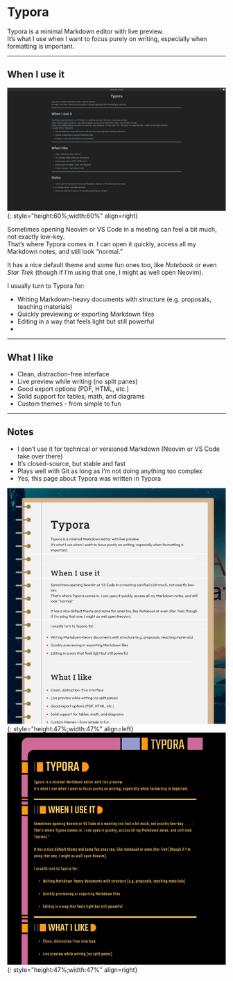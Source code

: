 # Typora

Typora is a minimal Markdown editor with live preview.  
It’s what I use when I want to focus purely on writing, especially when formatting is important.

---

## When I use it
![typora](../../../../assets/img/img_howiwork/technical/os/editors/typora.png){: style="height:60%;width:60%" align=right} 

Sometimes opening Neovim or VS Code in a meeting can feel a bit much, not exactly low-key.  
That’s where Typora comes in. I can open it quickly, access all my Markdown notes, and still look “normal.”

It has a nice default theme and some fun ones too, like *Notebook* or even *Star Trek* (though if I’m using that one, I might as well open Neovim).

I usually turn to Typora for:

- Writing Markdown-heavy documents with structure (e.g. proposals, teaching materials)
- Quickly previewing or exporting Markdown files
- Editing in a way that feels light but still powerful
- 

---

## What I like

- Clean, distraction-free interface
- Live preview while writing (no split panes)
- Good export options (PDF, HTML, etc.)
- Solid support for tables, math, and diagrams
- Custom themes - from simple to fun


---

## Notes

- I don’t use it for technical or versioned Markdown (Neovim or VS Code take over there)
- It’s closed-source, but stable and fast
- Plays well with Git as long as I’m not doing anything too complex
- Yes, this page about Typora was written in Typora

![type](../../../../assets/img/img_howiwork/technical/os/editors/typra-type.png){: style="height:47%;width:47%" align=left} 
![startrek](../../../../assets/img/img_howiwork/technical/os/editors/typora-startrek.png){: style="height:47%;width:47%" align=right} 